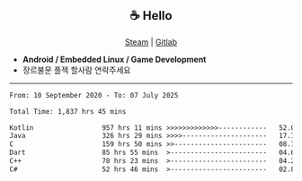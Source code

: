 <h2 align="center"> ☕ Hello </h2>

<p align="center">
  <a href="https://steamcommunity.com/id/Niforances/">Steam</a> |
  <a href="https://gitlab.com/niforances">Gitlab</a>
</p>

 - **Android / Embedded Linux / Game Development**
 - 장르불문 플젝 할사람 연락주세요

------

<!--START_SECTION:waka-->

```txt
From: 10 September 2020 - To: 07 July 2025

Total Time: 1,837 hrs 45 mins

Kotlin                 957 hrs 11 mins >>>>>>>>>>>>>------------   52.08 %
Java                   326 hrs 29 mins >>>>---------------------   17.77 %
C                      159 hrs 50 mins >>-----------------------   08.70 %
Dart                   85 hrs 55 mins  >------------------------   04.68 %
C++                    78 hrs 23 mins  >------------------------   04.27 %
C#                     52 hrs 46 mins  >------------------------   02.87 %
```

<!--END_SECTION:waka-->

